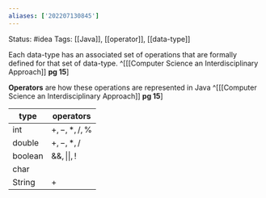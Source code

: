 ```yaml
---
aliases: ['202207130845']
---
```

Status: #idea
Tags: [[Java]], [[operator]], [[data-type]]

Each data-type has an associated set of operations that are formally defined for that set of data-type. ^[[[Computer Science an Interdisciplinary Approach]] **pg 15**]

**Operators** are how these operations are represented in Java ^[[[Computer Science an Interdisciplinary Approach]] **pg 15**]

| type    | operators    |
| ------- | ------------ |
| int     | $+,-,*,/,\%$ |
| double  | $+,-,*,/$    |
| boolean |   $\&\&, \|\|, !$           |
| char    |              |
| String | +            |